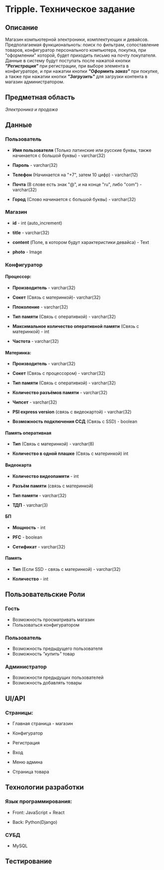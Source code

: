 # Tripple. Техническое задание
## Описание
Магазин компьютерной электроники, комплектующих и девайсов. 
Предполагаемая функциональноть: поиск по фильтрам, 
сопоставление товаров, конфигуратор персонального компьютера, покупка, при 
"оформлении" которой, будет приходить письмо на почту покупателя. Данные в систему
будут поступать после нажатой кнопки ***"Регистрация"*** при регистрации, при выборе 
элемента в конфигураторе, и при нажатии кнопки ***"Оформить заказ"*** при покупке, а 
также при нажатии кнопки ***"Загрузить"*** для загрузки контента в магазин администратором.
## Предметная область
*Электроника и продажа*

## Данные
### Пользователь

- **Имя пользователя** (Только латинские или русские буквы,
также начинается с большой буквы) - varchar(32)

- **Пароль** - varchar(32)

- **Телефон** (Начинается на "+7", затем 10 цифр) - varchar(12)

- **Почта** (В слове есть знак "@", и на конце "ru", либо "com") - varchar(32)

- **Город** (Слово начинается с большой буквы) - varchar(32)

### Магазин
- **id** - int (auto_increment)

- **title** - varchar(32)

- **content** (Поле, в котором будут характеристики девайса) - Text

- **photo** - Image

### Конфигуратор

#### Процессор:
- **Производитель** - varchar(32)

- **Сокет** (Связь с материнкой)- varchar(32) 

- **Плоколение** - varchar(32)

- **Тип памяти** (Связь с оперативкой) - varchar(32) 

- **Максимальное количество оперативной памяти** (Связь с материнкой) - int

- **Частота** - varchar(32)

#### Материнка:
- **Производитель** - varchar(32)

- **Сокет** (Связь с процессором) - varchar(32) 

- **Тип памяти** (Связь с оперативкой) - varchar(32) 

- **Количество разъёмов памяти** - varchar(32)

- **Чипсет** - varchar(32)

- **PSI express version** (связь с видеокартой) - varchar(32)

- **Возможность подключения ССД** (Связь с SSD) - boolean

#### Память оперативная
- **Тип** (Связь с материнкой) - varchar(8)

- **Количество в одной плашке** (Связь с материнкой) int

#### Видеокарта
- **Количество видеопамяти** - int

- **Разъём памяти** (связь с материнкой)

- **Тип памяти** - varchar(32)

- **ТДП** - varchar(3)

#### БП
- **Мощность** - int

- **PFC** - boolean

- **Сетификат** - varchar(32)

#### Память
- **Тип** (Если SSD - связь с материнкой) - varchar(32)

- **Количество** - int 

## Пользовательские Роли

### Гость

- Возможность просматривать магазин
- Пользоваться конфигуратором

### Пользователь

- Возможность предыдущего пользователя
- Возможность *"купить"* товар

### Администратор

- Возможности предыдущих пользователей
- Возможность добавлять товары

## UI/API

### Страницы:

- Главная страница - магазин

- Конфигуратор

- Регистрация

- Вход

- Меню админа

- Страница товара

## Технологии разработки

### Язык программирования:

- Front: JavaScript + React

- Back: Python(Django)

### СУБД

- MySQL

## Тестирование